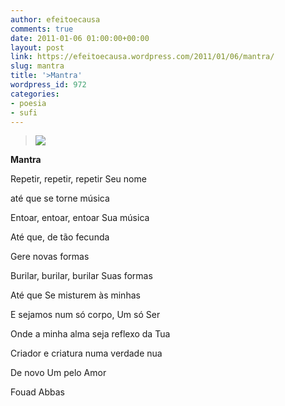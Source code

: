 ```yaml
---
author: efeitoecausa
comments: true
date: 2011-01-06 01:00:00+00:00
layout: post
link: https://efeitoecausa.wordpress.com/2011/01/06/mantra/
slug: mantra
title: '>Mantra'
wordpress_id: 972
categories:
- poesia
- sufi
---
```


>[![](http://efeitoecausa.files.wordpress.com/2011/01/sufi_swirl.jpg?w=286)](http://efeitoecausa.files.wordpress.com/2011/01/sufi_swirl.jpg?w=286)

  


**Mantra**

  


Repetir, repetir, repetir Seu nome

até que se torne música

  


Entoar, entoar, entoar Sua música

Até que, de tão fecunda

Gere novas formas

  


Burilar, burilar, burilar Suas formas

Até que Se misturem às minhas

E sejamos num só corpo, Um só Ser

  


Onde a minha alma seja reflexo da Tua

Criador e criatura numa verdade nua

De novo Um pelo Amor

  


  


Fouad Abbas

  


  


  


  


  


  


  


  


